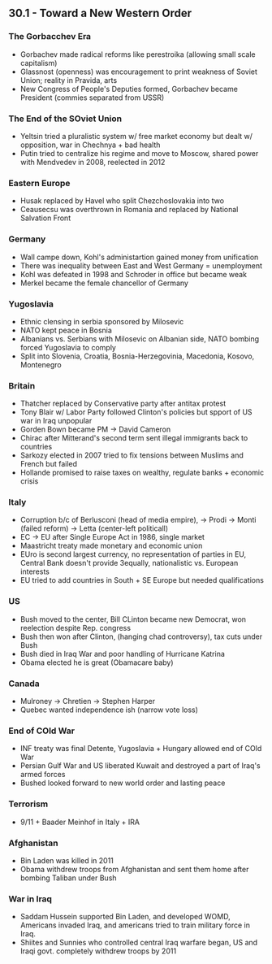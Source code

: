 ## 30.1 - Toward a New Western Order
### The Gorbacchev Era
- Gorbachev made radical reforms like perestroika (allowing small scale capitalism)
- Glassnost (openness) was encouragement to print weakness of Soviet Union; reality in Pravida, arts
- New Congress of People's Deputies formed, Gorbachev became President (commies separated from USSR)
### The End of the SOviet Union
- Yeltsin tried a pluralistic system w/ free market economy but dealt w/ opposition, war in Chechnya + bad health
- Putin tried to centralize his regime and move to Moscow, shared power with Mendvedev in 2008, reelected in 2012
### Eastern Europe
- Husak replaced by Havel who split Chezchoslovakia into two
- Ceausecsu was overthrown in Romania and replaced by National Salvation Front
### Germany
- Wall campe down, Kohl's administartion gained money from unification
- There was inequality between East and West Germany = unemployment
- Kohl was defeated in 1998 and Schroder in office but became weak
- Merkel became the female chancellor of Germany
### Yugoslavia
- Ethnic clensing in serbia sponsored by Milosevic
- NATO kept peace in Bosnia
- Albanians vs. Serbians with Milosevic on Albanian side, NATO bombing forced Yugoslavia to comply
- Split into Slovenia, Croatia, Bosnia-Herzegovinia, Macedonia, Kosovo, Montenegro
### Britain
- Thatcher replaced by Conservative party after antitax protest
- Tony Blair w/ Labor Party followed Clinton's policies but spport of US war in Iraq unpopular
- Gorden Bown became PM -> David Cameron
- Chirac after Mitterand's second term sent illegal immigrants back to countries
- Sarkozy elected in 2007 tried to fix tensions between Muslims and French but failed
- Hollande promised to raise taxes on wealthy, regulate banks + economic crisis
### Italy
- Corruption b/c of Berlusconi (head of media empire), -> Prodi -> Monti (failed reform) -> Letta (center-left politicall)
- EC -> EU after Single Europe Act in 1986, single market
- Maastricht treaty made monetary and economic union
- EUro is second largest currency, no representation of parties in EU, Central Bank doesn't provide 3equally, nationalistic vs. European interests
- EU tried to add countries in South + SE Europe but needed qualifications
### US
- Bush moved to the center, Bill CLinton became new Democrat, won reelection despite Rep. congress
- Bush then won after Clinton, (hanging chad controversy), tax cuts under Bush
- Bush died in Iraq War and poor handling of Hurricane Katrina
- Obama elected he is great (Obamacare baby)
### Canada
- Mulroney -> Chretien -> Stephen Harper
- Quebec wanted independence ish (narrow vote loss)
### End of COld War
- INF treaty was final Detente, Yugoslavia + Hungary allowed end of COld War
- Persian Gulf War and US liberated Kuwait and destroyed a part of Iraq's armed forces
- Bushed looked forward to new world order and lasting peace
### Terrorism
- 9/11 + Baader Meinhof in Italy + IRA
### Afghanistan
- Bin Laden was killed in 2011
- Obama withdrew troops from Afghanistan and sent them home after bombing Taliban under Bush
### War in Iraq
- Saddam Hussein supported Bin Laden, and developed WOMD, Americans invaded Iraq, and americans tried to train military force in Iraq.
- Shiites and Sunnies who controlled central Iraq warfare began, US and Iraqi govt. completely withdrew troops by 2011
